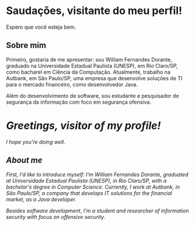 # Saudações, visitante do meu perfil!

Espero que você esteja bem.

## Sobre mim

Primeiro, gostaria de me apresentar: sou William Fernandes Dorante, graduado na Universidade Estadual Paulista (UNESP), em Rio Claro/SP, como bacharel em Ciência da Computação. Atualmente, trabalho na Autbank, em São Paulo/SP, uma empresa que desenvolve soluções de TI para o mercado financeiro, como desenvolvedor Java.

Além do desenvolvimento de software, sou estudante e pesquisador de segurança da informação com foco em segurança ofensiva.

# *Greetings, visitor of my profile!*

*I hope you're doing well.* 

## *About me*

*First, I'd like to introduce myself: I'm William Fernandes Dorante, graduated at Universidade Estadual Paulista (UNESP), in Rio Claro/SP, with a bachelor's degree in Computer Science. Currently, I work at Autbank, in São Paulo/SP, a company that develops IT solutions for the financial market, as a Java developer.*

*Besides software development, I'm a student and researcher of information security with focus on offensive security.*

